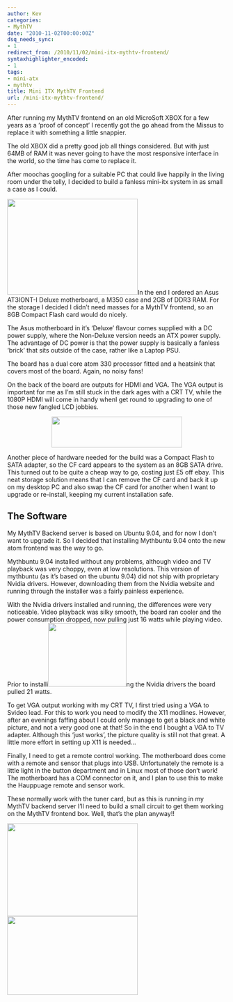 ```yaml
---
author: Kev
categories:
- MythTV
date: "2010-11-02T00:00:00Z"
dsq_needs_sync:
- 1
redirect_from: /2010/11/02/mini-itx-mythtv-frontend/
syntaxhighlighter_encoded:
- 1
tags:
- mini-atx
- mythtv
title: Mini ITX MythTV Frontend
url: /mini-itx-mythtv-frontend/
---
```

After running my MythTV frontend on an old MicroSoft XBOX for a few years as a &#8216;proof of concept&#8217; I recently got the go ahead from the Missus to replace it with something a little snappier.

The old XBOX did a pretty good job all things considered. But with just 64MB of RAM it was never going to have the most responsive interface in the world, so the time has come to replace it.

After moochas googling for a suitable PC that could live happily in the living room under the telly, I decided to build a fanless mini-itx system in as small a case as I could.

<!--more-->

<img class="alignleft size-full wp-image-310" src="http://www.linuxinstead.com/blog/wp-content/uploads/2010/11/M350_case_1.jpg" alt="" width="300" height="220" />In the end I ordered an Asus AT3IONT-I Deluxe motherboard, a M350 case and 2GB of DDR3 RAM. For the storage I decided I didn&#8217;t need masses for a MythTV frontend, so an 8GB Compact Flash card would do nicely.

The Asus motherboard in it&#8217;s &#8216;Deluxe&#8217; flavour comes supplied with a DC power supply, where the Non-Deluxe version needs an ATX power supply. The advantage of DC power is that the power supply is basically a fanless &#8216;brick&#8217; that sits outside of the case, rather like a Laptop PSU.

The board has a dual core atom 330 processor fitted and a heatsink that covers most of the board. Again, no noisy fans!

On the back of the board are outputs for HDMI and VGA. The VGA output is important for me as I&#8217;m still stuck in the dark ages with a CRT TV, while the 1080P HDMI will come in handy whenI get round to upgrading to one of those new fangled LCD jobbies.

<p style="text-align: center">
  <a href="http://www.linuxinstead.com/blog/wp-content/uploads/2010/11/AT3IONT-I_back1.jpg"><img class="size-medium wp-image-287 aligncenter" src="http://www.linuxinstead.com/blog/wp-content/uploads/2010/11/AT3IONT-I_back1-300x71.jpg" alt="" width="300" height="71" /></a>
</p>

Another piece of hardware needed for the build was a Compact Flash to SATA adapter, so the CF card appears to the system as an 8GB SATA drive. This turned out to be quite a cheap way to go, costing just £5 off ebay. This neat storage solution means that I can remove the CF card and back it up on my desktop PC and also swap the CF card for another when I want to upgrade or re-install, keeping my current installation safe.

## The Software

My MythTV Backend server is based on Ubuntu 9.04, and for now I don&#8217;t want to upgrade it. So I decided that installing Mythbuntu 9.04 onto the new atom frontend was the way to go.

Mythbuntu 9.04 installed without any problems, although video and TV playback was very choppy, even at low resolutions. This version of mythbuntu (as it&#8217;s based on the ubuntu 9.04) did not ship with proprietary Nvidia drivers. However, downloading them from the Nvidia website and running through the installer was a fairly painless experience.

With the Nvidia drivers installed and running, the differences were very noticeable. Video playback was silky smooth, the board ran cooler and the power consumption dropped, now pulling just 16 watts while playing video. Prior to installi[<img class="alignright size-full wp-image-309" src="http://www.linuxinstead.com/blog/wp-content/uploads/2010/11/VGA_converter.jpg" alt="" width="180" height="146" />][1]ng the Nvidia drivers the board pulled 21 watts.

To get VGA output working with my CRT TV, I first tried using a VGA to Svideo lead. For this to work you need to modify the X11 modlines. However, after an evenings faffing about I could only manage to get a black and white picture, and not a very good one at that! So in the end I bought a VGA to TV adapter. Although this &#8216;just works&#8217;, the picture quality is still not that great. A little more effort in setting up X11 is needed&#8230;

Finally, I need to get a remote control working. The motherboard does come with a remote and sensor that plugs into USB. Unfortunately the remote is a little light in the button department and in Linux most of those don&#8217;t work! The motherboard has a COM connector on it, and I plan to use this to make the Hauppuage remote and sensor work.

These normally work with the tuner card, but as this is running in my MythTV backend server I&#8217;ll need to build a small circuit to get them working on the MythTV frontend box. Well, that&#8217;s the plan anyway!!

<img class="alignnone size-full wp-image-313" src="http://www.linuxinstead.com/blog/wp-content/uploads/2010/11/M350_case_2.jpg" alt="" width="300" height="213" /><img class="alignnone size-full wp-image-314" src="http://www.linuxinstead.com/blog/wp-content/uploads/2010/11/M350_case_3.jpg" alt="" width="300" height="181" />

 [1]: http://www.linuxinstead.com/blog/wp-content/uploads/2010/11/VGA_converter.jpg